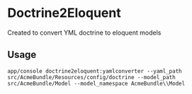 # Doctrine2Eloquent

Created to convert YML doctrine to eloquent models

## Usage

```
app/console doctrine2eloquent:yamlconverter --yaml_path src/AcmeBundle/Resources/config/doctrine --model_path src/AcmeBundle/Model --model_namespace AcmeBundle\\Model
```
